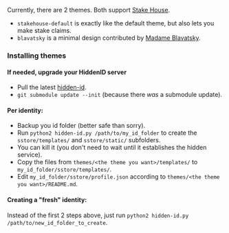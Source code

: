 Currently, there are 2 themes.
Both support [Stake House](https://github.com/hidden-id/stakehouse#readme).

* `stakehouse-default` is exactly like the default theme, but also lets you
make stake claims.
* `blavatsky` is a minimal design contributed by [Madame Blavatsky](https://idoru.pl/u/blavatsky).


### Installing themes
#### If needed, upgrade your HiddenID server

* Pull the latest [hidden-id](https://github.com/hidden-id/hidden-id).
* `git submodule update --init` (because there *was* a submodule update).

#### Per identity:

* Backup you id folder (better safe than sorry).
* Run `python2 hidden-id.py /path/to/my_id_folder` to create the `sstore/templates/` and `sstore/static/` subfolders.
* You can kill it (you don't need to wait until it establishes the hidden service).
* Copy the files from `themes/<the theme you want>/templates/` to `my_id_folder/sstore/templates/`.
* Edit `my_id_folder/sstore/profile.json` according to `themes/<the theme you want>/README.md`.

#### Creating a "fresh" identity:

Instead of the first 2 steps above, just run `python2 hidden-id.py /path/to/new_id_folder_to_create`.
